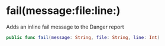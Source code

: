 # fail(message:file:line:)

Adds an inline fail message to the Danger report

``` swift
public func fail(message: String, file: String, line: Int)
```
